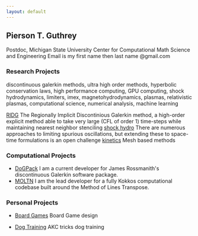 ```yaml
---
layout: default
---
```


## Pierson T. Guthrey
Postdoc, Michigan State University 
Center for Computational Math Science and Engineering
Email is my first name then last name @gmail.com

### Research Projects
discontinuous galerkin methods, ultra high order methods, hyperbolic conservation laws, high performance computing, GPU computing, shock hydrodynamics, limiters, imex, magnetohydrodynamics, plasmas, relativistic plasmas, computational science, numerical analysis,  machine learning

[RIDG](./ridg) The Regionally Implicit Discontinious Galerkin method, a high-order explicit method able to take very large (CFL of order 1) time-steps while maintaining nearest neighbor stenciling
[shock hydro](./shocks) There are numerous approaches to limiting spurious oscillations, but extending these to space-time formulations is an open challenge
[kinetics](./kinetics) Mesh based methods 

### Computational Projects

*  [DoGPack](http://www.dogpack-code.org/) I am a current developer for James Rossmanith's discontinuous Galerkin software package. 
*  [MOLTN](./moltn)  I am the lead developer for a fully Kokkos computational codebase built around the Method of Lines Transpose.  

### Personal Projects

* [Board Games](./boardgames) Board Game design

* [Dog Training](./dogtraining) AKC tricks dog training